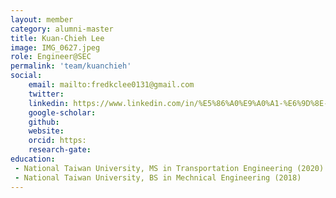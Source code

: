 ```yaml
---
layout: member
category: alumni-master
title: Kuan-Chieh Lee
image: IMG_0627.jpeg
role: Engineer@SEC
permalink: 'team/kuanchieh'
social:
    email: mailto:fredkclee0131@gmail.com
    twitter: 
    linkedin: https://www.linkedin.com/in/%E5%86%A0%E9%A0%A1-%E6%9D%8E-9520b8226?utm_source=share&utm_campaign=share_via&utm_content=profile&utm_medium=ios_app
    google-scholar: 
    github: 
    website: 
    orcid: https: 
    research-gate: 
education:
 - National Taiwan University, MS in Transportation Engineering (2020)
 - National Taiwan University, BS in Mechnical Engineering (2018)
---
```


